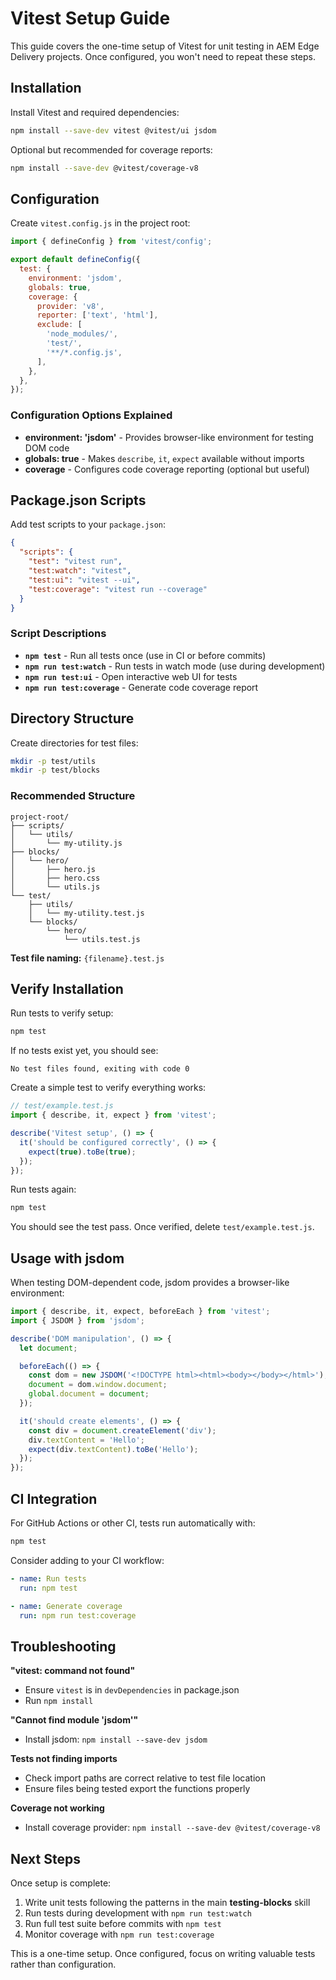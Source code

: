 # Vitest Setup Guide

This guide covers the one-time setup of Vitest for unit testing in AEM Edge Delivery projects. Once configured, you won't need to repeat these steps.

## Installation

Install Vitest and required dependencies:

```bash
npm install --save-dev vitest @vitest/ui jsdom
```

Optional but recommended for coverage reports:

```bash
npm install --save-dev @vitest/coverage-v8
```

## Configuration

Create `vitest.config.js` in the project root:

```javascript
import { defineConfig } from 'vitest/config';

export default defineConfig({
  test: {
    environment: 'jsdom',
    globals: true,
    coverage: {
      provider: 'v8',
      reporter: ['text', 'html'],
      exclude: [
        'node_modules/',
        'test/',
        '**/*.config.js',
      ],
    },
  },
});
```

### Configuration Options Explained

- **environment: 'jsdom'** - Provides browser-like environment for testing DOM code
- **globals: true** - Makes `describe`, `it`, `expect` available without imports
- **coverage** - Configures code coverage reporting (optional but useful)

## Package.json Scripts

Add test scripts to your `package.json`:

```json
{
  "scripts": {
    "test": "vitest run",
    "test:watch": "vitest",
    "test:ui": "vitest --ui",
    "test:coverage": "vitest run --coverage"
  }
}
```

### Script Descriptions

- **`npm test`** - Run all tests once (use in CI or before commits)
- **`npm run test:watch`** - Run tests in watch mode (use during development)
- **`npm run test:ui`** - Open interactive web UI for tests
- **`npm run test:coverage`** - Generate code coverage report

## Directory Structure

Create directories for test files:

```bash
mkdir -p test/utils
mkdir -p test/blocks
```

### Recommended Structure

```
project-root/
├── scripts/
│   └── utils/
│       └── my-utility.js
├── blocks/
│   └── hero/
│       ├── hero.js
│       ├── hero.css
│       └── utils.js
└── test/
    ├── utils/
    │   └── my-utility.test.js
    └── blocks/
        └── hero/
            └── utils.test.js
```

**Test file naming:** `{filename}.test.js`

## Verify Installation

Run tests to verify setup:

```bash
npm test
```

If no tests exist yet, you should see:

```
No test files found, exiting with code 0
```

Create a simple test to verify everything works:

```javascript
// test/example.test.js
import { describe, it, expect } from 'vitest';

describe('Vitest setup', () => {
  it('should be configured correctly', () => {
    expect(true).toBe(true);
  });
});
```

Run tests again:

```bash
npm test
```

You should see the test pass. Once verified, delete `test/example.test.js`.

## Usage with jsdom

When testing DOM-dependent code, jsdom provides a browser-like environment:

```javascript
import { describe, it, expect, beforeEach } from 'vitest';
import { JSDOM } from 'jsdom';

describe('DOM manipulation', () => {
  let document;

  beforeEach(() => {
    const dom = new JSDOM('<!DOCTYPE html><html><body></body></html>');
    document = dom.window.document;
    global.document = document;
  });

  it('should create elements', () => {
    const div = document.createElement('div');
    div.textContent = 'Hello';
    expect(div.textContent).toBe('Hello');
  });
});
```

## CI Integration

For GitHub Actions or other CI, tests run automatically with:

```bash
npm test
```

Consider adding to your CI workflow:

```yaml
- name: Run tests
  run: npm test

- name: Generate coverage
  run: npm run test:coverage
```

## Troubleshooting

**"vitest: command not found"**
- Ensure `vitest` is in `devDependencies` in package.json
- Run `npm install`

**"Cannot find module 'jsdom'"**
- Install jsdom: `npm install --save-dev jsdom`

**Tests not finding imports**
- Check import paths are correct relative to test file location
- Ensure files being tested export the functions properly

**Coverage not working**
- Install coverage provider: `npm install --save-dev @vitest/coverage-v8`

## Next Steps

Once setup is complete:
1. Write unit tests following the patterns in the main **testing-blocks** skill
2. Run tests during development with `npm run test:watch`
3. Run full test suite before commits with `npm test`
4. Monitor coverage with `npm run test:coverage`

This is a one-time setup. Once configured, focus on writing valuable tests rather than configuration.
